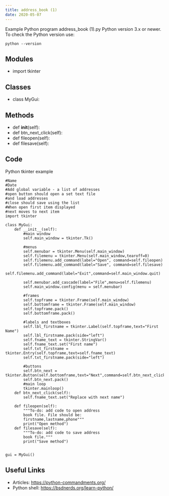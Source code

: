 ```yaml
---
title: address_book (1)
date: 2020-05-07
---
```

Example Python program address_book (1).py
Python version 3.x or newer.
To check the Python version use:

    python --version

## Modules

* import tkinter

## Classes

* class MyGui:

## Methods

* def __init__(self):
* def btn_next_click(self):
* def fileopen(self):
* def filesave(self):

## Code

Python tkinter example

    #Name
    #Date
    #Add global variable - a list of addresses
    #open button should open a set text file
    #and load addresses
    #close should save using the list
    #When open first item displayed
    #next moves to next item
    import tkinter
    
    class MyGui:
        def __init__(self):
            #main window
            self.main_window = tkinter.Tk()
    
            #menus
            self.menubar = tkinter.Menu(self.main_window)
            self.filemenu = tkinter.Menu(self.main_window,tearoff=0)
            self.filemenu.add_command(label="Open", command=self.fileopen)
            self.filemenu.add_command(label="Save", command=self.filesave)
            self.filemenu.add_command(label="Exit",command=self.main_window.quit)
    
            self.menubar.add_cascade(label="File",menu=self.filemenu)
            self.main_window.config(menu = self.menubar)
    
            #frames
            self.topframe = tkinter.Frame(self.main_window)
            self.bottomframe = tkinter.Frame(self.main_window)
            self.topframe.pack()
            self.bottomframe.pack()
    
            #labels and textboxes
            self.lbl_firstname = tkinter.Label(self.topframe,text="First Name")
            self.lbl_firstname.pack(side="left")
            self.fname_text = tkinter.StringVar()
            self.fname_text.set("First name")
            self.txt_firstname = tkinter.Entry(self.topframe,text=self.fname_text)
            self.txt_firstname.pack(side="left")
    
            #buttons
            self.btn_next = tkinter.Button(self.bottomframe,text="Next",command=self.btn_next_click)
            self.btn_next.pack()
            #main loop
            tkinter.mainloop()
        def btn_next_click(self):
            self.fname_text.set("Replace with next name")
    
        def fileopen(self):
            """To-do: add code to open address
            book file. File should be:
            firstname,lastname,phone"""
            print("Open method")
        def filesave(self):
            """To-do: add code to save address
            book file."""
            print("Save method")
    
    
    gui = MyGui()
    

## Useful Links

- Articles: https://python-commandments.org/
- Python shell: https://bsdnerds.org/learn-python/
